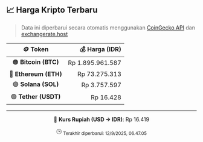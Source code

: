 

<!-- HARGA_KRIPTO -->
## 📈 Harga Kripto Terbaru

> Data ini diperbarui secara otomatis menggunakan [CoinGecko API](https://www.coingecko.com/) dan [exchangerate.host](https://exchangerate.host/)

<div align="center">

| 🪙 Token | 💰 Harga (IDR) |
|:------:|---------------:|
| 🟠 **Bitcoin (BTC)**   | Rp 1.895.961.587 |
| 🔵 **Ethereum (ETH)**  | Rp 73.275.313 |
| 🟣 **Solana (SOL)**    | Rp 3.757.597 |
| 🟢 **Tether (USDT)**   | Rp 16.428 |

---

💱 **Kurs Rupiah (USD → IDR)**: Rp 16.419

🕒 <sub>Terakhir diperbarui: 12/9/2025, 06.47.05</sub>

</div>
<!-- /HARGA_KRIPTO -->